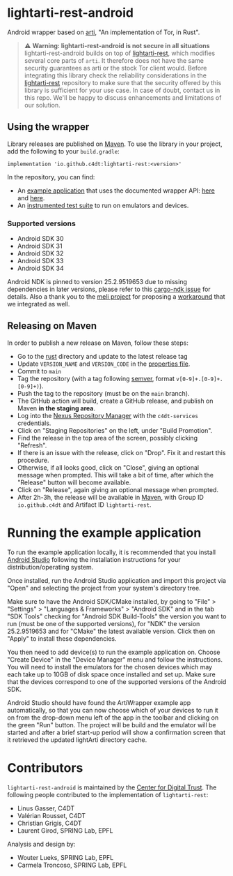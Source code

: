 # lightarti-rest-android

Android wrapper based on [arti](https://gitlab.torproject.org/tpo/core/arti), "An
implementation of Tor, in Rust".

> :warning: **Warning: lightarti-rest-android is not secure in all situations**
> lightarti-rest-android builds on top of [lightarti-rest](https://github.com/c4dt/lightarti-rest),
> which modifies several core parts of `arti`. It therefore does not have the
> same security guarantees as arti or the stock Tor client would. Before
> integrating this library check the reliability considerations in the
> [lightarti-rest](https://github.com/c4dt/lightarti-rest) repository to make sure that
> the security offered by this library is sufficient for your use case. In case
> of doubt, contact us in this repo. We'll be happy to discuss enhancements and
> limitations of our solution.

## Using the wrapper

Library releases are published on
[Maven](https://search.maven.org/search?q=lightarti-rest).
To use the library in your project, add the following to your `build.gradle`:

```
implementation 'io.github.c4dt:lightarti-rest:<version>'
```

In the repository, you can find:

- An [example
  application](https://github.com/c4dt/lightarti-rest-android/blob/main/artiwrapper/app/src/main/java/org/c4dt/myapplication/MainActivity.java)
  that uses the documented wrapper API:
  [here](https://github.com/c4dt/lightarti-rest-android/blob/main/artiwrapper/src/main/java/org/c4dt/artiwrapper/TorLibApi.java)
  and [here](https://github.com/c4dt/lightarti-rest-android/blob/main/artiwrapper/src/main/java/org/c4dt/artiwrapper/Client.java).
- An [instrumented test
  suite](https://github.com/c4dt/lightarti-rest-android/blob/main/artiwrapper/src/androidTest/java/org/c4dt/artiwrapper/JniTest.java)
  to run on emulators and devices.

### Supported versions

* Android SDK 30
* Android SDK 31
* Android SDK 32
* Android SDK 33
* Android SDK 34

Android NDK is pinned to version 25.2.9519653 due to missing dependencies in later
versions, please refer to this [cargo-ndk issue](https://github.com/bbqsrc/cargo-ndk/issues/94)
for details. Also a thank you to the [meli project](https://github.com/p2panda/meli) for proposing
a [workaround](https://github.com/p2panda/meli/pull/21) that we integrated as well.

## Releasing on Maven

In order to publish a new release on Maven, follow these steps:

- Go to the [rust](./rust) directory and update to the latest release tag
- Update `VERSION_NAME` and `VERSION_CODE` in the [properties
  file](https://github.com/c4dt/lightarti-rest-android/blob/main/artiwrapper/gradle.properties).
- Commit to `main`  
- Tag the repository (with a tag following [semver](https://semver.org/),
  format `v[0-9]+.[0-9]+.[0-9]+)`).
- Push the tag to the repository (must be on the `main` branch).
- The GitHub action will build, create a GitHub release, and publish on Maven
  **in the staging area**.
- Log into the [Nexus Repository Manager](https://s01.oss.sonatype.org/) with
  the `c4dt-services` credentials.
- Click on "Staging Repositories" on the left, under "Build Promotion".
- Find the release in the top area of the screen, possibly clicking "Refresh".
- If there is an issue with the release, click on "Drop". Fix it and restart
  this procedure.
- Otherwise, if all looks good, click on "Close", giving an optional message
  when prompted. This will take a bit of time, after which the "Release" button
  will become available.
- Click on "Release", again giving an optional message when prompted.
- After 2h-3h, the release will be available in
  [Maven](https://search.maven.org/search?q=lightarti-rest), with Group ID
  `io.github.c4dt` and Artifact ID `lightarti-rest`.

# Running the example application

To run the example application locally, it is recommended that you install [Android Studio](https://developer.android.com/studio)
following the installation instructions for your distribution/operating system.

Once installed, run the Android Studio application and import this project via "Open" and selecting the project from
your system's directory tree.

Make sure to have the Android SDK/CMake installed, by going to "File" > "Settings" > "Languages & Frameworks" > "Android SDK"
and in the tab "SDK Tools" checking for "Android SDK Build-Tools" the version you want to run (must be one of the supported
versions), for "NDK" the version 25.2.9519653 and for "CMake" the latest available version. Click then on "Apply" to install
these dependencies.

You then need to add device(s) to run the example application on. Choose "Create Device" in the "Device Manager" menu and
follow the instructions. You will need to install the emulators for the chosen devices which may each take up to
10GB of disk space once installed and set up. Make sure that the devices correspond to one of the supported versions of
the Android SDK.

Android Studio should have found the ArtiWrapper example app automatically, so that you can now choose which of your devices
to run it on from the drop-down menu left of the app in the toolbar and clicking on the green "Run" button. The project
will be build and the emulator will be started and after a brief start-up period will show a confirmation screen that
it retrieved the updated lightArti directory cache.

# Contributors

`lightarti-rest-android` is maintained by the [Center for Digital Trust](https://c4dt.org/). The following people contributed to the implementation of `lightarti-rest`:

- Linus Gasser, C4DT
- Valérian Rousset, C4DT
- Christian Grigis, C4DT
- Laurent Girod, SPRING Lab, EPFL

Analysis and design by:

- Wouter Lueks, SPRING Lab, EPFL
- Carmela Troncoso, SPRING Lab, EPFL
